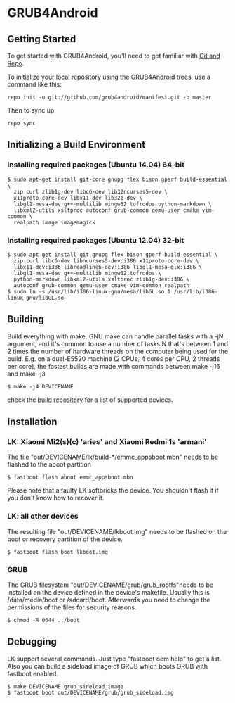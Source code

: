 # GRUB4Android

## Getting Started

To get started with GRUB4Android, you'll need to get
familiar with [Git and Repo](http://source.android.com/source/using-repo.html).

To initialize your local repository using the GRUB4Android trees, use a command like this:

    repo init -u git://github.com/grub4android/manifest.git -b master

Then to sync up:

    repo sync


## Initializing a Build Environment

###  Installing required packages (Ubuntu 14.04) 64-bit
    $ sudo apt-get install git-core gnupg flex bison gperf build-essential \
      zip curl zlib1g-dev libc6-dev lib32ncurses5-dev \
      x11proto-core-dev libx11-dev lib32z-dev \
      libgl1-mesa-dev g++-multilib mingw32 tofrodos python-markdown \
      libxml2-utils xsltproc autoconf grub-common qemu-user cmake vim-common \
      realpath image imagemagick

### Installing required packages (Ubuntu 12.04) 32-bit
    $ sudo apt-get install git gnupg flex bison gperf build-essential \
      zip curl libc6-dev libncurses5-dev:i386 x11proto-core-dev \
      libx11-dev:i386 libreadline6-dev:i386 libgl1-mesa-glx:i386 \
      libgl1-mesa-dev g++-multilib mingw32 tofrodos \
      python-markdown libxml2-utils xsltproc zlib1g-dev:i386 \
      autoconf grub-common qemu-user cmake vim-common realpath
    $ sudo ln -s /usr/lib/i386-linux-gnu/mesa/libGL.so.1 /usr/lib/i386-linux-gnu/libGL.so


## Building
Build everything with make. GNU make can handle parallel tasks with a -jN argument, and it's common to use a number of tasks N that's between 1 and 2 times the number of hardware threads on the computer being used for the build. E.g. on a dual-E5520 machine (2 CPUs, 4 cores per CPU, 2 threads per core), the fastest builds are made with commands between make -j16 and make -j3

    $ make -j4 DEVICENAME

check the [build repository](https://github.com/grub4android/build/tree/master/devices) for a list of supported devices.

## Installation
### LK: Xiaomi Mi2(s)(c) 'aries' and Xiaomi Redmi 1s 'armani'
The file "out/DEVICENAME/lk/build-*/emmc_appsboot.mbn" needs to be flashed to the aboot partition

    $ fastboot flash aboot emmc_appsboot.mbn

Please note that a faulty LK softbricks the device. You shouldn't flash it if you don't know how to recover it.

### LK: all other devices
The resulting file "out/DEVICENAME/lkboot.img" needs to be flashed on the boot or recovery partition of the device.

    $ fastboot flash boot lkboot.img

### GRUB
The GRUB filesystem "out/DEVICENAME/grub/grub_rootfs"needs to be installed on the device defined in the device's makefile.
Usually this is /data/media/boot or /sdcard/boot.
Afterwards you need to change the permissions of the files for security reasons.

    $ chmod -R 0644 ../boot

## Debugging
LK support several commands. Just type "fastboot oem help" to get a list.
Also you can build a sideload image of GRUB which boots GRUB with fastboot enabled.

    $ make DEVICENAME grub_sideload_image
    $ fastboot boot out/DEVICENAME/grub/grub_sideload.img
